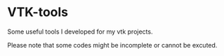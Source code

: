 # VTK-tools
Some useful tools I developed for my vtk projects.

Please note that some codes might be incomplete or cannot be excuted.  
